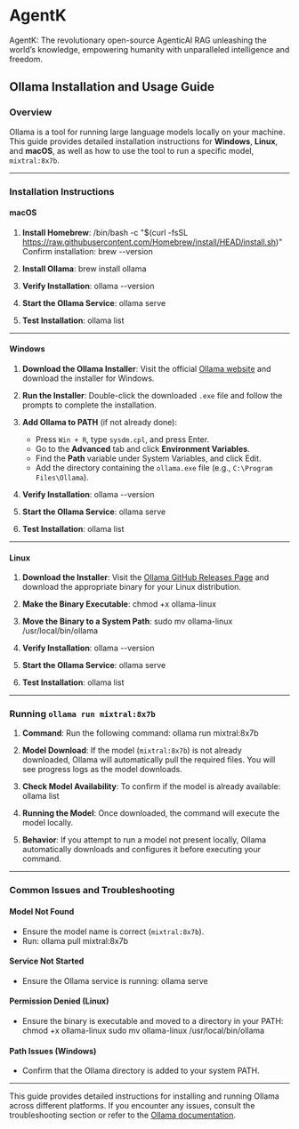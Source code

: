 # AgentK
AgentK: The revolutionary open-source AgenticAI RAG unleashing the world’s knowledge, empowering humanity with unparalleled intelligence and freedom.

## Ollama Installation and Usage Guide

### Overview

Ollama is a tool for running large language models locally on your machine. This guide provides detailed installation instructions for **Windows**, **Linux**, and **macOS**, as well as how to use the tool to run a specific model, `mixtral:8x7b`.

---

### Installation Instructions

#### macOS

1. **Install Homebrew**:
   /bin/bash -c "$(curl -fsSL https://raw.githubusercontent.com/Homebrew/install/HEAD/install.sh)"
   Confirm installation:
   brew --version

2. **Install Ollama**:
   brew install ollama

3. **Verify Installation**:
   ollama --version

4. **Start the Ollama Service**:
   ollama serve

5. **Test Installation**:
   ollama list

---

#### Windows

1. **Download the Ollama Installer**:
   Visit the official [Ollama website](https://ollama.com) and download the installer for Windows.

2. **Run the Installer**:
   Double-click the downloaded `.exe` file and follow the prompts to complete the installation.

3. **Add Ollama to PATH** (if not already done):
   - Press `Win + R`, type `sysdm.cpl`, and press Enter.
   - Go to the **Advanced** tab and click **Environment Variables**.
   - Find the **Path** variable under System Variables, and click Edit.
   - Add the directory containing the `ollama.exe` file (e.g., `C:\Program Files\Ollama`).

4. **Verify Installation**:
   ollama --version

5. **Start the Ollama Service**:
   ollama serve

6. **Test Installation**:
   ollama list

---

#### Linux

1. **Download the Installer**:
   Visit the [Ollama GitHub Releases Page](https://github.com/ollama/ollama/releases) and download the appropriate binary for your Linux distribution.

2. **Make the Binary Executable**:
   chmod +x ollama-linux

3. **Move the Binary to a System Path**:
   sudo mv ollama-linux /usr/local/bin/ollama

4. **Verify Installation**:
   ollama --version

5. **Start the Ollama Service**:
   ollama serve

6. **Test Installation**:
   ollama list

---

### Running `ollama run mixtral:8x7b`

1. **Command**:
   Run the following command:
   ollama run mixtral:8x7b

2. **Model Download**:
   If the model (`mixtral:8x7b`) is not already downloaded, Ollama will automatically pull the required files. You will see progress logs as the model downloads.

3. **Check Model Availability**:
   To confirm if the model is already available:
   ollama list

4. **Running the Model**:
   Once downloaded, the command will execute the model locally.

5. **Behavior**:
   If you attempt to run a model not present locally, Ollama automatically downloads and configures it before executing your command.

---

### Common Issues and Troubleshooting

#### Model Not Found
- Ensure the model name is correct (`mixtral:8x7b`).
- Run:
  ollama pull mixtral:8x7b

#### Service Not Started
- Ensure the Ollama service is running:
  ollama serve

#### Permission Denied (Linux)
- Ensure the binary is executable and moved to a directory in your PATH:
  chmod +x ollama-linux
  sudo mv ollama-linux /usr/local/bin/ollama

#### Path Issues (Windows)
- Confirm that the Ollama directory is added to your system PATH.

---

This guide provides detailed instructions for installing and running Ollama across different platforms. If you encounter any issues, consult the troubleshooting section or refer to the [Ollama documentation](https://ollama.com).
